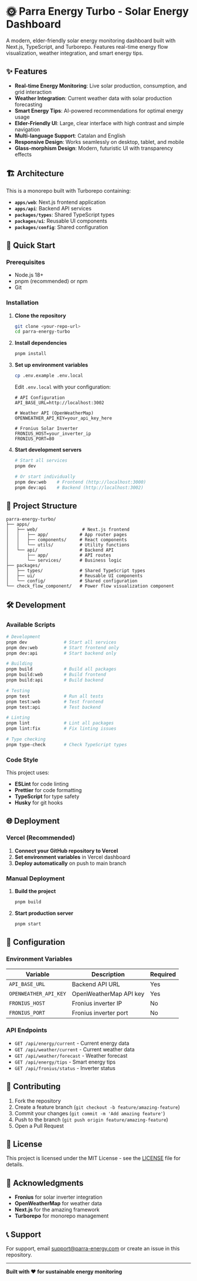 # 🌞 Parra Energy Turbo - Solar Energy Dashboard

A modern, elder-friendly solar energy monitoring dashboard built with Next.js, TypeScript, and Turborepo. Features real-time energy flow visualization, weather integration, and smart energy tips.

## ✨ Features

- **Real-time Energy Monitoring**: Live solar production, consumption, and grid interaction
- **Weather Integration**: Current weather data with solar production forecasting
- **Smart Energy Tips**: AI-powered recommendations for optimal energy usage
- **Elder-Friendly UI**: Large, clear interface with high contrast and simple navigation
- **Multi-language Support**: Catalan and English
- **Responsive Design**: Works seamlessly on desktop, tablet, and mobile
- **Glass-morphism Design**: Modern, futuristic UI with transparency effects

## 🏗️ Architecture

This is a monorepo built with Turborepo containing:

- **`apps/web`**: Next.js frontend application
- **`apps/api`**: Backend API services
- **`packages/types`**: Shared TypeScript types
- **`packages/ui`**: Reusable UI components
- **`packages/config`**: Shared configuration

## 🚀 Quick Start

### Prerequisites

- Node.js 18+ 
- pnpm (recommended) or npm
- Git

### Installation

1. **Clone the repository**
   ```bash
   git clone <your-repo-url>
   cd parra-energy-turbo
   ```

2. **Install dependencies**
   ```bash
   pnpm install
   ```

3. **Set up environment variables**
   ```bash
   cp .env.example .env.local
   ```
   
   Edit `.env.local` with your configuration:
   ```env
   # API Configuration
   API_BASE_URL=http://localhost:3002
   
   # Weather API (OpenWeatherMap)
   OPENWEATHER_API_KEY=your_api_key_here
   
   # Fronius Solar Inverter
   FRONIUS_HOST=your_inverter_ip
   FRONIUS_PORT=80
   ```

4. **Start development servers**
   ```bash
   # Start all services
   pnpm dev
   
   # Or start individually
   pnpm dev:web    # Frontend (http://localhost:3000)
   pnpm dev:api    # Backend (http://localhost:3002)
   ```

## 📁 Project Structure

```
parra-energy-turbo/
├── apps/
│   ├── web/                 # Next.js frontend
│   │   ├── app/            # App router pages
│   │   ├── components/     # React components
│   │   └── utils/          # Utility functions
│   └── api/                # Backend API
│       ├── app/            # API routes
│       └── services/       # Business logic
├── packages/
│   ├── types/              # Shared TypeScript types
│   ├── ui/                 # Reusable UI components
│   └── config/             # Shared configuration
└── check_flow_component/   # Power flow visualization component
```

## 🛠️ Development

### Available Scripts

```bash
# Development
pnpm dev              # Start all services
pnpm dev:web          # Start frontend only
pnpm dev:api          # Start backend only

# Building
pnpm build            # Build all packages
pnpm build:web        # Build frontend
pnpm build:api        # Build backend

# Testing
pnpm test             # Run all tests
pnpm test:web         # Test frontend
pnpm test:api         # Test backend

# Linting
pnpm lint             # Lint all packages
pnpm lint:fix         # Fix linting issues

# Type checking
pnpm type-check       # Check TypeScript types
```

### Code Style

This project uses:
- **ESLint** for code linting
- **Prettier** for code formatting
- **TypeScript** for type safety
- **Husky** for git hooks

## 🌐 Deployment

### Vercel (Recommended)

1. **Connect your GitHub repository to Vercel**
2. **Set environment variables** in Vercel dashboard
3. **Deploy automatically** on push to main branch

### Manual Deployment

1. **Build the project**
   ```bash
   pnpm build
   ```

2. **Start production server**
   ```bash
   pnpm start
   ```

## 🔧 Configuration

### Environment Variables

| Variable | Description | Required |
|----------|-------------|----------|
| `API_BASE_URL` | Backend API URL | Yes |
| `OPENWEATHER_API_KEY` | OpenWeatherMap API key | Yes |
| `FRONIUS_HOST` | Fronius inverter IP | No |
| `FRONIUS_PORT` | Fronius inverter port | No |

### API Endpoints

- `GET /api/energy/current` - Current energy data
- `GET /api/weather/current` - Current weather data
- `GET /api/weather/forecast` - Weather forecast
- `GET /api/energy/tips` - Smart energy tips
- `GET /api/fronius/status` - Inverter status

## 🤝 Contributing

1. Fork the repository
2. Create a feature branch (`git checkout -b feature/amazing-feature`)
3. Commit your changes (`git commit -m 'Add amazing feature'`)
4. Push to the branch (`git push origin feature/amazing-feature`)
5. Open a Pull Request

## 📝 License

This project is licensed under the MIT License - see the [LICENSE](LICENSE) file for details.

## 🙏 Acknowledgments

- **Fronius** for solar inverter integration
- **OpenWeatherMap** for weather data
- **Next.js** for the amazing framework
- **Turborepo** for monorepo management

## 📞 Support

For support, email support@parra-energy.com or create an issue in this repository.

---

**Built with ❤️ for sustainable energy monitoring**
